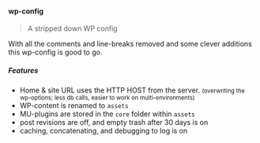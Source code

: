 #### wp-config

> A stripped down WP config

With all the comments and line-breaks removed and some clever additions this wp-config is good to go.

##### Features

+ Home & site URL uses the HTTP HOST from the server.
   <small>(overwriting the wp-options; less db calls, easier to work on multi-environments)</small>
+ WP-content is renamed to `assets`
+ MU-plugins are stored in the `core` folder within `assets`
+ post revisions are off, and empty trash after 30 days is on
+ caching, concatenating, and debugging to log is on
